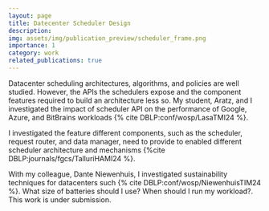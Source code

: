 ```yaml
---
layout: page
title: Datecenter Scheduler Design
description: 
img: assets/img/publication_preview/scheduler_frame.png
importance: 1
category: work
related_publications: true
---
```


Datacenter scheduling architectures, algorithms, and policies are well studied.  However, the APIs the schedulers expose and the component features required to build an architecture less so. My student, Aratz, and I investigated the impact of scheduler API on the performance of Google, Azure, and BitBrains workloads {% cite DBLP:conf/wosp/LasaTMI24 %}.

I investigated the feature different components, such as the scheduler, request router, and data manager, need to provide to enabled different scheduler architecture and mechanisms {%cite DBLP:journals/fgcs/TalluriHAMI24 %}.

With my colleague, Dante Niewenhuis, I investigated sustainability techniques for datacenters such {% cite DBLP:conf/wosp/NiewenhuisTIM24 %}. What size of batteries should I use? When should I run my workload?. This work is under submission.
